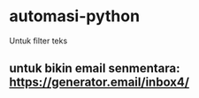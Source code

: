 # automasi-python
Untuk filter teks 



## untuk bikin email senmentara: https://generator.email/inbox4/